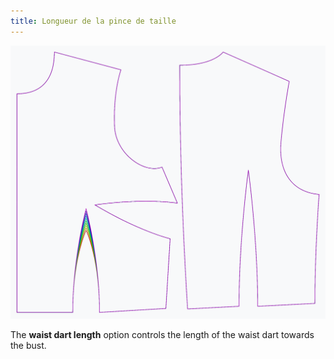 ```yaml
---
title: Longueur de la pince de taille
---
```


![The effect of the waist dart length option on the pattern](sample.png)

The **waist dart length** option controls the length of the waist dart towards the bust.
